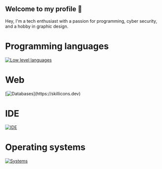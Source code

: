 ## Welcome to my profile 👋
Hey, I'm a tech enthusiast with a passion for programming, cyber security, and a hobby in graphic design.

 # Programming languages
[![Low level languages](https://skillicons.dev/icons?i=cpp,c,cs,py)](https://skillicons.dev)
# Web
[![Databases](https://skillicons.dev/icons?i=html,css,php,wordpress,mysql,)](https://skillicons.dev)
# IDE
[![IDE](https://skillicons.dev/icons?i=visualstudio,pycharm)](https://skillicons.dev)
# Operating systems
[![Systems](https://skillicons.dev/icons?i=windows,linux,kali,ubuntu)](https://skillicons.dev)
